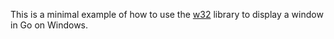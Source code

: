 This is a minimal example of how to use the [w32](https://github.com/gonutz/w32) library to display a window in Go on Windows.